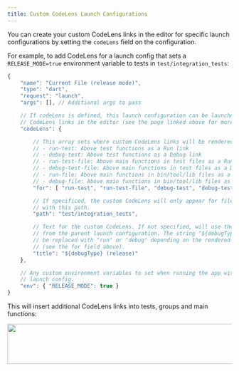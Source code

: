 ```yaml
---
title: Custom CodeLens Launch Configurations
---
```


You can create your custom CodeLens links in the editor for specific launch configurations by setting the `codeLens` field on the configuration.

For example, to add CodeLens for a launch config that sets a `RELEASE_MODE=true` environment variable to tests in `test/integration_tests`:

```js
{
	"name": "Current File (release mode)",
	"type": "dart",
	"request": "launch",
	"args": [], // Additional args to pass

	// If codeLens is defined, this launch configuration can be launched from custom
	// CodeLens links in the editor (see the page linked above for more info).
	"codeLens": {

		// This array sets where custom CodeLens links will be rendered:
		// - run-test: Above test functions as a Run link
		// - debug-test: Above test functions as a Debug link
		// - run-test-file: Above main functions in test files as a Run link
		// - debug-test-file: Above main functions in test files as a Debug link
		// - run-file: Above main functions in bin/tool/lib files as a Run link
		// - debug-file: Above main functions in bin/tool/lib files as a Debug link
		"for": [ "run-test", "run-test-file", "debug-test", "debug-test-file" ],

		// If specificed, the custom CodeLens will only appear for files that begin
		// with this path.
		"path": "test/integration_tests",

		// Text for the custom CodeLens. If not specified, will use the name field
		// from the parent launch configuration. The string "${debugType}" here will
		// be replaced with "run" or "debug" depending on the rendered position
		// (see the for field above).
		"title": "${debugType} (release)"
	},

	// Any custom environment variables to set when running the app with this
	// launch config.
	"env": { "RELEASE_MODE": true }
}
```

This will insert additional CodeLens links into tests, groups and main functions:

<img src="/images/release_notes/v3.11/code_lens_improvements.png" width="700" height="90" />

